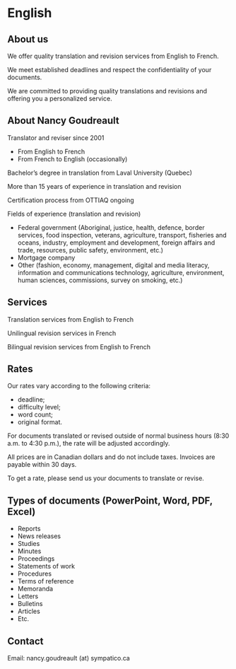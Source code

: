 # English

## About us
We offer quality translation and revision services from English to French.

We meet established deadlines and respect the confidentiality of your documents.

We are committed to providing quality translations and revisions and offering you a personalized service.

## About Nancy Goudreault
Translator and reviser since 2001
* From English to French
* From French to English (occasionally)

Bachelor’s degree in translation from Laval University (Quebec)

More than 15 years of experience in translation and revision

Certification process from OTTIAQ ongoing

Fields of experience (translation and revision)
* Federal government (Aboriginal, justice, health, defence, border services, food inspection, veterans, agriculture, transport, fisheries and oceans, industry, employment and development, foreign affairs and trade, resources, public safety, environment, etc.)
* Mortgage company
* Other (fashion, economy, management, digital and media literacy, information and communications technology, agriculture, environment, human sciences, commissions, survey on smoking, etc.)

## Services
Translation services from English to French

Unilingual revision services in French

Bilingual revision services from English to French


## Rates

Our rates vary according to the following criteria:
* deadline;
* difficulty level;
* word count;
* original format.

For documents translated or revised outside of normal business hours (8:30 a.m. to 4:30 p.m.), the rate will be adjusted accordingly.

All prices are in Canadian dollars and do not include taxes. Invoices are payable within 30 days.

To get a rate, please send us your documents to translate or revise.


## Types of documents (PowerPoint, Word, PDF, Excel)
* Reports
* News releases
* Studies
* Minutes
* Proceedings
* Statements of work
* Procedures
* Terms of reference
* Memoranda
* Letters
* Bulletins
* Articles
* Etc.

## Contact

Email: nancy.goudreault (at) sympatico.ca